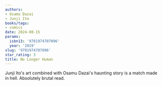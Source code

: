 ```yaml
---
authors:
- Osamu Dazai
- Junji Ito
books/tags:
- comics
date: 2024-08-15
params:
  isbn13: '9781974707096'
  year: '2019'
slug: '9781974707096'
star_rating: 3
title: No Longer Human
---
```


Junji Ito's art combined with Osamu Dazai's haunting story is a match made in hell. Absolutely brutal read.

<!--more-->